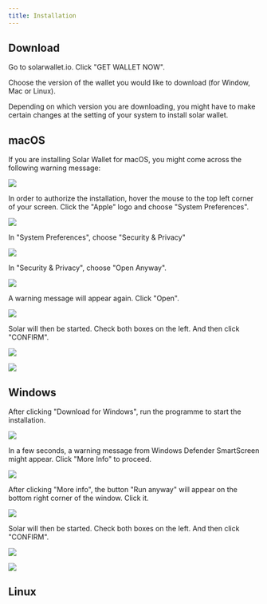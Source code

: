 ```yaml
---
title: Installation
---
```

## Download

Go to solarwallet.io. Click "GET WALLET NOW". 

Choose the version of the wallet you would like to download (for Window, Mac or Linux).

Depending on which version you are downloading, you might have to make certain changes at the setting of your system to install solar wallet. 

## macOS

If you are installing Solar Wallet for macOS, you might come across the following warning message:

![](/images/3.png)

In order to authorize the installation, hover the mouse to the top left corner of your screen. Click the "Apple" logo and choose "System Preferences". 

![](/images/4.png)

In "System Preferences", choose "Security & Privacy"

![](/images/5.png)

In "Security & Privacy", choose "Open Anyway". 

![](/images/6.png)

A warning message will appear again. Click "Open".

![](/images/7.png)

Solar will then be started. Check both boxes on the left. And then click "CONFIRM".

![](/images/8.png)

![](/images/9.png)

## Windows

After clicking "Download for Windows", run the programme to start the installation.  

![](/images/a.png)

In a few seconds, a warning message from Windows Defender SmartScreen might appear. Click "More Info" to proceed.

![](/images/b.png)

After clicking "More info", the button "Run anyway" will appear on the bottom right corner of the window. Click it. 

![](/images/c.png)

Solar will then be started. Check both boxes on the left. And then click "CONFIRM".

![](/images/d.png)

![](/images/e.png)

## Linux
